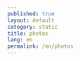 ```yaml
---
published: true
layout: default
category: static
title: photos
lang: en
permalink: /en/photos
---
```


<script>
var data = [
    {
        image: 'img1.jpg',
        thumb: 'thumb1.jpg',
        big: 'big1.jpg',
        title: 'my first image',
        description: 'Lorem ipsum caption',
        link: 'http://domain.com'
    },
    {
        video: 'http://www.youtube.com/watch?v=GCZrz8siv4Q',
        title: 'my second image',
        description: 'Another caption'
    }
];
</script>